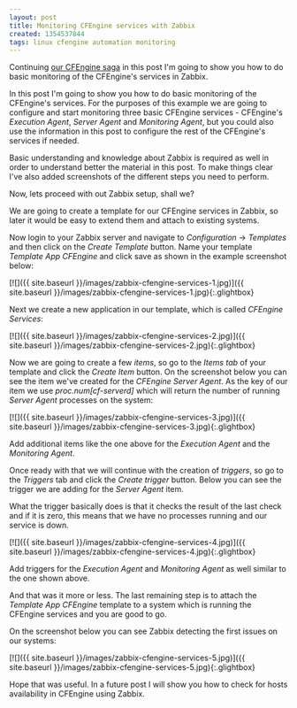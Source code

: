 ```yaml
---
layout: post
title: Monitoring CFEngine services with Zabbix
created: 1354537844
tags: linux cfengine automation monitoring
---
```

Continuing [our CFEngine saga](/tag/cfengine/) in this post I'm going
to show you how to do basic monitoring of the CFEngine's services in
Zabbix. 

In this post I'm going to show you how to do basic monitoring of the
CFEngine's services. For the purposes of this example we are going to
configure and start monitoring three basic CFEngine services -
CFEngine's *Execution Agent*, *Server Agent* and *Monitoring Agent*,
but you could also use the information in this post to configure the
rest of the CFEngine's services if needed.

Basic understanding and knowledge about Zabbix is required as well in
order to understand better the material in this post. To make things
clear I've also added screenshots of the different steps you need to
perform.

Now, lets proceed with out Zabbix setup, shall we?

We are going to create a template for our CFEngine services in Zabbix,
so later it would be easy to extend them and attach to existing
systems.

Now login to your Zabbix server and navigate to *Configuration* ->
*Templates* and then click on the *Create Template* button. Name your
template *Template App CFEngine* and click save as shown in the
example screenshot below:

[![]({{ site.baseurl }}/images/zabbix-cfengine-services-1.jpg)]({{ site.baseurl }}/images/zabbix-cfengine-services-1.jpg){:.glightbox}

Next we create a new application in our template, which is called
*CFEngine Services*:

[![]({{ site.baseurl }}/images/zabbix-cfengine-services-2.jpg)]({{ site.baseurl }}/images/zabbix-cfengine-services-2.jpg){:.glightbox}

Now we are going to create a few *items*, so go to the *Items tab* of
your template and click the *Create Item* button. On the screenshot
below you can see the item we've created for the *CFEngine Server
Agent*. As the key of our item we use *proc.num[cf-serverd]* which
will return the number of running *Server Agent* processes on the
system:

[![]({{ site.baseurl }}/images/zabbix-cfengine-services-3.jpg)]({{ site.baseurl }}/images/zabbix-cfengine-services-3.jpg){:.glightbox}

Add additional items like the one above for the *Execution Agent* and
the *Monitoring Agent*.

Once ready with that we will continue with the creation of *triggers*,
so go to the *Triggers* tab and click the *Create trigger*
button. Below you can see the trigger we are adding for the *Server
Agent* item.

What the trigger basically does is that it checks the result of the
last check and if it is zero, this means that we have no processes
running and our service is down.

[![]({{ site.baseurl }}/images/zabbix-cfengine-services-4.jpg)]({{ site.baseurl }}/images/zabbix-cfengine-services-4.jpg){:.glightbox}

Add triggers for the *Execution Agent* and *Monitoring Agent* as well
similar to the one shown above.

And that was it more or less. The last remaining step is to attach the
*Template App CFEngine* template to a system which is running the
CFEngine services and you are good to go.

On the screenshot below you can see Zabbix detecting the first issues
on our systems:

[![]({{ site.baseurl }}/images/zabbix-cfengine-services-5.jpg)]({{ site.baseurl }}/images/zabbix-cfengine-services-5.jpg){:.glightbox}

Hope that was useful. In a future post I will show you how to check
for hosts availability in CFEngine using Zabbix.
